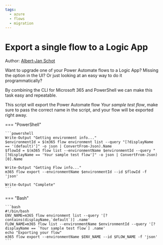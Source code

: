 ```yaml
---
tags:  
  - azure
  - flows
  - migration
---
```


# Export a single flow to a Logic App

Author: [Albert-Jan Schot](https://www.cloudappie.nl/cli-m365-exportflow/)

Want to upgrade one of your Power Automate flows to a Logic App? Missing the option in the UI? Or just looking at an easy way to do it programmatically?

By combining the CLI for Microsoft 365 and PowerShell we can make this task easy and repeatable.

This script will export the Power Automate flow *Your sample test flow*, make sure to pass the correct name in the script, and your flow will be exported right away.

=== "PowerShell"

    ```powershell
    Write-Output "Getting environment info..."
    $environmentId = $(m365 flow environment list --query "[?displayName == '(default)']" -o json | ConvertFrom-Json).Name
    $flowId = $(m365 flow list --environmentName $environmentId --query "[?displayName == 'Your sample test flow']" -o json | ConvertFrom-Json)[0].Name

    Write-Output "Getting Flow info..."
    m365 flow export --environmentName $environmentId --id $flowId -f 'json'

    Write-Output "Complete"
    ```

=== "Bash"

    ```bash
    #!/bin/bash
    ENV_NAME=m365 flow environment list --query '[?contains(displayName,`default`)] .name'
    FLOW_NAME=m365 flow list --environmentName $environmentId --query '[?displayName == `Your sample test flow`] .name'
    echo "Exporting your flow"
    m365 flow export --environmentName $ENV_NAME --id $FLOW_NAME -f 'json'
    ```
